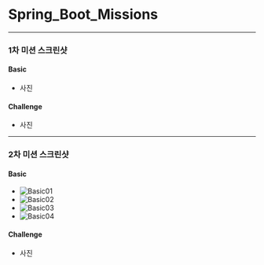 # Spring_Boot_Missions
- - -
### 1차 미션 스크린샷
#### Basic
* 사진

#### Challenge
* 사진

- - -
### 2차 미션 스크린샷
#### Basic
* ![Basic01](https://user-images.githubusercontent.com/31644115/155059682-50975e7c-54e3-4783-9079-65ebadd6f981.PNG)
* ![Basic02](https://user-images.githubusercontent.com/31644115/155059686-2b0214ad-a870-45ef-9b99-e9334d95a0cb.PNG)
* ![Basic03](https://user-images.githubusercontent.com/31644115/155059694-e86a8674-6eda-4899-9fe0-c49419b59f8f.PNG)
* ![Basic04](https://user-images.githubusercontent.com/31644115/155059699-5b82375b-9bf1-4d38-b487-6e03956baa95.PNG)


#### Challenge
* 사진
